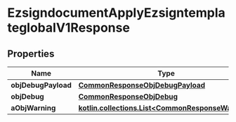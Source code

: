 
# EzsigndocumentApplyEzsigntemplateglobalV1Response

## Properties
Name | Type | Description | Notes
------------ | ------------- | ------------- | -------------
**objDebugPayload** | [**CommonResponseObjDebugPayload**](CommonResponseObjDebugPayload.md) |  | 
**objDebug** | [**CommonResponseObjDebug**](CommonResponseObjDebug.md) |  |  [optional]
**aObjWarning** | [**kotlin.collections.List&lt;CommonResponseWarning&gt;**](CommonResponseWarning.md) |  |  [optional]



